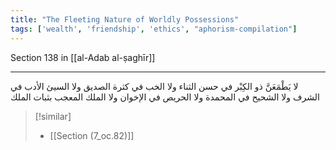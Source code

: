 ```yaml
---
title: "The Fleeting Nature of Worldly Possessions"
tags: ['wealth', 'friendship', 'ethics', "aphorism-compilation"]
---
```


 Section 138 in [[al-Adab al-ṣaghīr]]

---
لا يَطْمَعَنَّ ذو الكِبْر في حسن الثناء ولا الخب في كثرة الصديق ولا السيئ الأدب في الشرف ولا الشحيح في المحمدة ولا الحريص في الإخوان ولا الملك المعجب بثبات الملك

> [!similar]
> - [[Section (7_oc.82)]]

